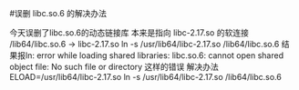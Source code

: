 #误删 libc.so.6 的解决办法

今天误删了libc.so.6的动态链接库
本来是指向 libc-2.17.so 的软连接
/lib64/libc.so.6 -> libc-2.17.so
ln -s /usr/lib64/libc-2.17.so /lib64/libc.so.6
结果报ln: error while loading shared libraries: libc.so.6: cannot open shared object file: No such file or directory 这样的错误
解决办法
    ELOAD=/usr/lib64/libc-2.17.so ln -s /usr/lib64/libc-2.17.so /lib64/libc.so.6
